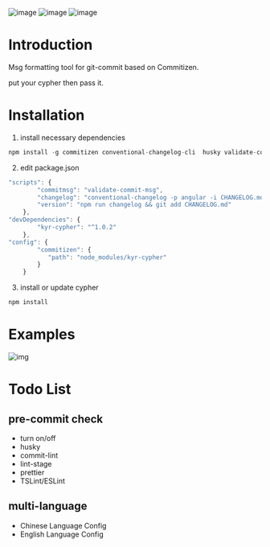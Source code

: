 ![image](https://img.shields.io/badge/language-Javascript-orange.svg)   ![image](https://img.shields.io/badge/npm-v1.0.6-blue.svg)  ![image](https://travis-ci.org/koyoshiro/Cypher.svg?branch=master)
# Introduction

Msg formatting tool for git-commit based on Commitizen. 

put your cypher then pass it.

# Installation

1. install necessary dependencies
```js
npm install -g commitizen conventional-changelog-cli  husky validate-commit-msg 
```

2. edit package.json
```js
"scripts": {
        "commitmsg": "validate-commit-msg",
        "changelog": "conventional-changelog -p angular -i CHANGELOG.md -s -r 0",
        "version": "npm run changelog && git add CHANGELOG.md"
    },
"devDependencies": {
        "kyr-cypher": "^1.0.2"
    },
"config": {
        "commitizen": {
           "path": "node_modules/kyr-cypher"
        }
    }    
```

3. install or update cypher
```js
npm install
```

# Examples
![img](https://ws3.sinaimg.cn/large/006tNbRwly1fxftybrhsqj30zm0pwdpc.jpg)

# Todo List

## pre-commit check
- turn on/off
- husky
- commit-lint
- lint-stage
- prettier
- TSLint/ESLint

## multi-language
- Chinese Language Config
- English Language Config
